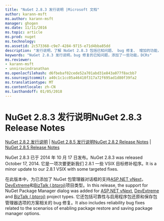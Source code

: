```yaml
---
title: "NuGet 2.8.3 发行说明 |Microsoft 文档"
author: karann-msft
ms.author: karann-msft
manager: ghogen
ms.date: 11/11/2016
ms.topic: article
ms.prod: nuget
ms.technology: 
ms.assetid: 2c573368-c9e7-4284-9715-e71d4bba85dd
description: "发行说明，了解 NuGet 2.8.3 包括已知问题、 bug 修复、 增加的功能，以及 DCRs。"
keywords: "NuGet 2.8.3 发行说明，bug 修复的已知问题，添加了一些功能，DCRs"
ms.reviewer:
- karann-msft
- unniravindranathan
ms.openlocfilehash: d6fbebaf02cede52a701abd31e843a077f8acbb7
ms.sourcegitcommit: a40c1c1cc05a46410f317a72f695ad1d80f39fa2
ms.translationtype: MT
ms.contentlocale: zh-CN
ms.lasthandoff: 01/05/2018
---
```

# <a name="nuget-283-release-notes"></a><span data-ttu-id="89f8b-104">NuGet 2.8.3 发行说明</span><span class="sxs-lookup"><span data-stu-id="89f8b-104">NuGet 2.8.3 Release Notes</span></span>

<span data-ttu-id="89f8b-105">[NuGet 2.8.2 发行说明](../release-notes/nuget-2.8.2.md) | [NuGet 2.8.5 发行说明](../release-notes/nuget-2.8.5.md)</span><span class="sxs-lookup"><span data-stu-id="89f8b-105">[NuGet 2.8.2 Release Notes](../release-notes/nuget-2.8.2.md) | [NuGet 2.8.5 Release Notes](../release-notes/nuget-2.8.5.md)</span></span>

<span data-ttu-id="89f8b-106">NuGet 2.8.3 已于 2014 年 10 月 17 日发布。</span><span class="sxs-lookup"><span data-stu-id="89f8b-106">NuGet 2.8.3 was released October 17, 2014.</span></span> <span data-ttu-id="89f8b-107">它是一项次要更新我们 2.8.1 一些 VSIX 目标修补程序。</span><span class="sxs-lookup"><span data-stu-id="89f8b-107">It is a minor update to our 2.8.1 VSIX with some targeted fixes.</span></span>

<span data-ttu-id="89f8b-108">在此版本中，为已添加了 NuGet 包管理器对话框的支持[ASP.NET vNext](http://www.asp.net/vnext)， [DevExtreme](http://js.devexpress.com/)和[BizTalk (.btproj)](/biztalk/core/developing-biztalk-server-applications)项目类型。</span><span class="sxs-lookup"><span data-stu-id="89f8b-108">In this release, the support for NuGet Package Manager dialog was added for [ASP.NET vNext](http://www.asp.net/vnext), [DevExtreme](http://js.devexpress.com/) and [BizTalk (.btproj)](/biztalk/core/developing-biztalk-server-applications) project types.</span></span> <span data-ttu-id="89f8b-109">它还包括可靠性与启用程序包还原和保存包管理器选项的方案相关的 bug 修复。</span><span class="sxs-lookup"><span data-stu-id="89f8b-109">It also includes reliability bug fixes related to the scenarios of enabling package restore and saving package manager options.</span></span>
